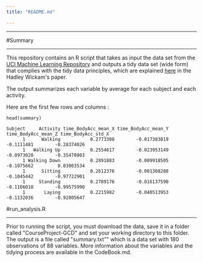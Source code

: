 ```yaml
---
title: "README.md"

---
```


***

#Summary

***

This repository contains an R script that takes as input the data set from the [UCI Machine Learning Repository](http://archive.ics.uci.edu/ml/datasets/Human+Activity+Recognition+Using+Smartphones) and outputs a tidy data set (wide form) that complies with the tidy data principles, which are explained [here](http://www.jstatsoft.org/v59/i10/paper) in the Hadley Wickam's paper.

The output summarizes each variable by average for each subject and each activity.

Here are the first few rows and columns :

```
head(summary)

Subject     Activity time_BodyAcc_mean_X time_BodyAcc_mean_Y time_BodyAcc_mean_Z time_BodyAcc_std_X
      1      Walking           0.2773308        -0.017383819          -0.1111481        -0.28374026
      1   Walking Up           0.2554617        -0.023953149          -0.0973020        -0.35470803
      1 Walking Down           0.2891883        -0.009918505          -0.1075662         0.03003534
      1      Sitting           0.2612376        -0.001308288          -0.1045442        -0.97722901
      1     Standing           0.2789176        -0.016137590          -0.1106018        -0.99575990
      1       Laying           0.2215982        -0.040513953          -0.1132036        -0.92805647
```


#run_analysis.R

***

Prior to running the script, you must download the data, save it in a folder called "CourseProject-GCD" and set your working directory to this folder.
The output is a file called "summary.txt"" which is a data set with 180 observations of 88 variables.
More information about the variables and the tidying process are available in the CodeBook.md.